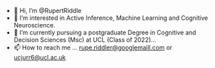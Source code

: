 - 👋 Hi, I’m @RupertRiddle
- 👀 I’m interested in Active Inference,  Machine Learning and Cognitive Neuroscience.
- 🌱 I’m currently pursuing a postgraduate Degree in Cognitive and Decision Sciences (Msc) at UCL (Class of 2022)...
- 📫 How to reach me ... rupe.riddler@googlemaill.com or ucjurr6@ucl.ac.uk

<!---
RupertRiddle/RupertRiddle is a ✨ special ✨ repository because its `README.md` (this file) appears on your GitHub profile.
You can click the Preview link to take a look at your changes.
--->
